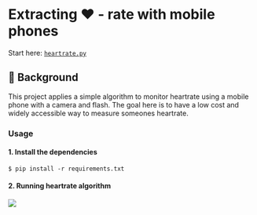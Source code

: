 # Extracting ❤️ - rate with mobile phones 

Start here: [`heartrate.py`](src/heartrate.py)

## 💭 Background
This project applies a simple algorithm to monitor heartrate using a mobile phone with a camera and flash. The goal here is to have a low cost and widely accessible way to measure someones heartrate.

### Usage

#### 1. Install the dependencies
```
$ pip install -r requirements.txt
```

#### 2. Running heartrate algorithm 
![](https://media.giphy.com/media/fUeFvFbRcWslSLQX6m/source.gif)
